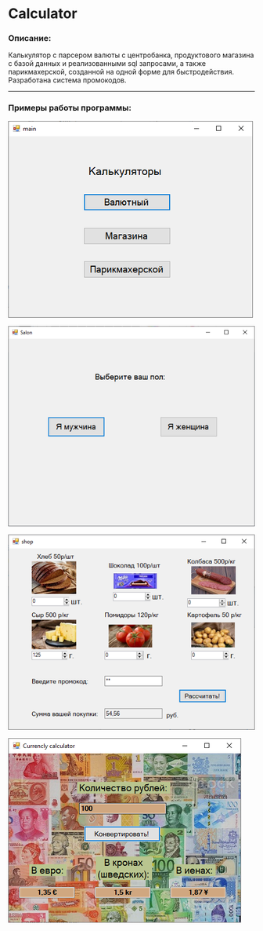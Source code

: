 # Calculator
### Описание:
Калькулятор с парсером валюты с центробанка, продуктового магазина с базой данных и реализованными sql запросами, а также парикмахерской, созданной на одной форме для быстродействия. Разработана система промокодов.


____

### Примеры работы программы:
![Image1](https://raw.githubusercontent.com/mortvvnutri/Calculator/main/1.png)

![Image2](https://raw.githubusercontent.com/mortvvnutri/Calculator/main/2.png)

![Image3](https://raw.githubusercontent.com/mortvvnutri/Calculator/main/4.png)

![Image3](https://raw.githubusercontent.com/mortvvnutri/Calculator/main/3.png)
